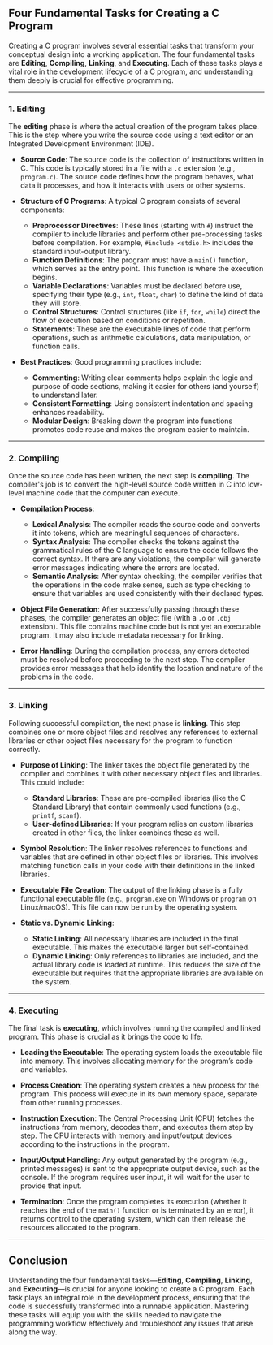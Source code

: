 ## Four Fundamental Tasks for Creating a C Program

Creating a C program involves several essential tasks that transform your conceptual design into a working application. The four fundamental tasks are **Editing**, **Compiling**, **Linking**, and **Executing**. Each of these tasks plays a vital role in the development lifecycle of a C program, and understanding them deeply is crucial for effective programming.

---

### 1. Editing

The **editing** phase is where the actual creation of the program takes place. This is the step where you write the source code using a text editor or an Integrated Development Environment (IDE).

- **Source Code**: The source code is the collection of instructions written in C. This code is typically stored in a file with a `.c` extension (e.g., `program.c`). The source code defines how the program behaves, what data it processes, and how it interacts with users or other systems.

- **Structure of C Programs**: A typical C program consists of several components:
  - **Preprocessor Directives**: These lines (starting with `#`) instruct the compiler to include libraries and perform other pre-processing tasks before compilation. For example, `#include <stdio.h>` includes the standard input-output library.
  - **Function Definitions**: The program must have a `main()` function, which serves as the entry point. This function is where the execution begins.
  - **Variable Declarations**: Variables must be declared before use, specifying their type (e.g., `int`, `float`, `char`) to define the kind of data they will store.
  - **Control Structures**: Control structures (like `if`, `for`, `while`) direct the flow of execution based on conditions or repetition.
  - **Statements**: These are the executable lines of code that perform operations, such as arithmetic calculations, data manipulation, or function calls.

- **Best Practices**: Good programming practices include:
  - **Commenting**: Writing clear comments helps explain the logic and purpose of code sections, making it easier for others (and yourself) to understand later.
  - **Consistent Formatting**: Using consistent indentation and spacing enhances readability.
  - **Modular Design**: Breaking down the program into functions promotes code reuse and makes the program easier to maintain.

---

### 2. Compiling

Once the source code has been written, the next step is **compiling**. The compiler's job is to convert the high-level source code written in C into low-level machine code that the computer can execute.

- **Compilation Process**:
  - **Lexical Analysis**: The compiler reads the source code and converts it into tokens, which are meaningful sequences of characters.
  - **Syntax Analysis**: The compiler checks the tokens against the grammatical rules of the C language to ensure the code follows the correct syntax. If there are any violations, the compiler will generate error messages indicating where the errors are located.
  - **Semantic Analysis**: After syntax checking, the compiler verifies that the operations in the code make sense, such as type checking to ensure that variables are used consistently with their declared types.

- **Object File Generation**: After successfully passing through these phases, the compiler generates an object file (with a `.o` or `.obj` extension). This file contains machine code but is not yet an executable program. It may also include metadata necessary for linking.

- **Error Handling**: During the compilation process, any errors detected must be resolved before proceeding to the next step. The compiler provides error messages that help identify the location and nature of the problems in the code.

---

### 3. Linking

Following successful compilation, the next phase is **linking**. This step combines one or more object files and resolves any references to external libraries or other object files necessary for the program to function correctly.

- **Purpose of Linking**: The linker takes the object file generated by the compiler and combines it with other necessary object files and libraries. This could include:
  - **Standard Libraries**: These are pre-compiled libraries (like the C Standard Library) that contain commonly used functions (e.g., `printf`, `scanf`).
  - **User-defined Libraries**: If your program relies on custom libraries created in other files, the linker combines these as well.

- **Symbol Resolution**: The linker resolves references to functions and variables that are defined in other object files or libraries. This involves matching function calls in your code with their definitions in the linked libraries.

- **Executable File Creation**: The output of the linking phase is a fully functional executable file (e.g., `program.exe` on Windows or `program` on Linux/macOS). This file can now be run by the operating system.

- **Static vs. Dynamic Linking**: 
  - **Static Linking**: All necessary libraries are included in the final executable. This makes the executable larger but self-contained.
  - **Dynamic Linking**: Only references to libraries are included, and the actual library code is loaded at runtime. This reduces the size of the executable but requires that the appropriate libraries are available on the system.

---

### 4. Executing

The final task is **executing**, which involves running the compiled and linked program. This phase is crucial as it brings the code to life.

- **Loading the Executable**: The operating system loads the executable file into memory. This involves allocating memory for the program’s code and variables.

- **Process Creation**: The operating system creates a new process for the program. This process will execute in its own memory space, separate from other running processes.

- **Instruction Execution**: The Central Processing Unit (CPU) fetches the instructions from memory, decodes them, and executes them step by step. The CPU interacts with memory and input/output devices according to the instructions in the program.

- **Input/Output Handling**: Any output generated by the program (e.g., printed messages) is sent to the appropriate output device, such as the console. If the program requires user input, it will wait for the user to provide that input.

- **Termination**: Once the program completes its execution (whether it reaches the end of the `main()` function or is terminated by an error), it returns control to the operating system, which can then release the resources allocated to the program.

---

## Conclusion

Understanding the four fundamental tasks—**Editing**, **Compiling**, **Linking**, and **Executing**—is crucial for anyone looking to create a C program. Each task plays an integral role in the development process, ensuring that the code is successfully transformed into a runnable application. Mastering these tasks will equip you with the skills needed to navigate the programming workflow effectively and troubleshoot any issues that arise along the way.
